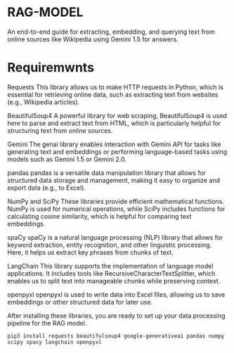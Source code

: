 # RAG-MODEL
An end-to-end guide for extracting, embedding, and querying text from online sources like Wikipedia using Gemini 1.5 for answers.
# Requiremwnts
Requests
This library allows us to make HTTP requests in Python, which is essential for retrieving online data, such as extracting text from websites (e.g., Wikipedia articles).

BeautifulSoup4
A powerful library for web scraping, BeautifulSoup4 is used here to parse and extract text from HTML, which is particularly helpful for structuring text from online sources.

Gemini
The genai library enables interaction with Gemini API for tasks like generating text and embeddings or performing language-based tasks using models such as Gemini 1.5 or Gemini 2.0.

pandas
pandas is a versatile data manipulation library that allows for structured data storage and management, making it easy to organize and export data (e.g., to Excel).

NumPy and SciPy
These libraries provide efficient mathematical functions. NumPy is used for numerical operations, while SciPy includes functions for calculating cosine similarity, which is helpful for comparing text embeddings.

spaCy
spaCy is a natural language processing (NLP) library that allows for keyword extraction, entity recognition, and other linguistic processing. Here, it helps us extract key phrases from chunks of text.

LangChain
This library supports the implementation of language model applications. It includes tools like RecursiveCharacterTextSplitter, which enables us to split text into manageable chunks while preserving context.

openpyxl
openpyxl is used to write data into Excel files, allowing us to save embeddings or other structured data for later use.

After installing these libraries, you are ready to set up your data processing pipeline for the RAG model.

```
pip3 install requests beautifulsoup4 google-generativeai pandas numpy scipy spacy langchain openpyxl
```
